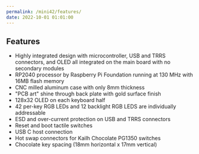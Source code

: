 ```yaml
---
permalink: /mini42/features/
date: 2022-10-01 01:01:00
---
```

## Features
- Highly integrated design with microcontroller, USB and TRRS connectors, and OLED all integrated on the main board with no secondary modules
- RP2040 processor by Raspberry Pi Foundation running at 130 MHz with 16MB flash memory
- CNC milled aluminum case with only 8mm thickness
- "PCB art" shine through back plate with gold surface finish
- 128x32 OLED on each keyboard half
- 42 per-key RGB LEDs and 12 backlight RGB LEDS are individually addressable
- ESD and over-current protection on USB and TRRS connectors
- Reset and boot tactile switches
- USB C host connection
- Hot swap connectors for Kailh Chocolate PG1350 switches
- Chocolate key spacing (18mm horizontal x 17mm vertical) 